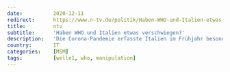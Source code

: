 ```yaml
---
date:          2020-12-11
redirect:      https://www.n-tv.de/politik/Haben-WHO-und-Italien-etwas-verschwiegen-article22229835.html
title:         ntv
subtitle:      'Haben WHO und Italien etwas verschwiegen?'
description:   'Die Corona-Pandemie erfasste Italien im Frühjahr besonders schwer. Die Analyse eines italienischen Wissenschaftlers hätte damals möglicherweise Tote verhindern können. Doch wie nun bekannt wird, verschwand der Bericht nach nur einem Tag von der Internetseite der WHO.'
country:       IT
categories:    [MSM]
tags:          [welle1, who, manipulation]
---
```

